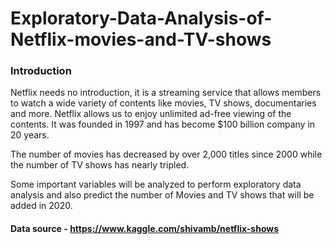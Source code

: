 # Exploratory-Data-Analysis-of-Netflix-movies-and-TV-shows

### Introduction
Netflix needs no introduction, it is a streaming service that allows members to watch a wide variety of contents like movies, TV shows, documentaries and more. Netflix allows us to enjoy unlimited ad-free viewing of the contents. It was founded in 1997 and has become $100 billion company in 20 years. 

The number of movies has decreased by over 2,000 titles since 2000 while the number of TV shows has nearly tripled. 

Some important variables will be analyzed to perform exploratory data analysis and also predict the number of Movies and TV shows that will be added in 2020.

#### Data source - https://www.kaggle.com/shivamb/netflix-shows
